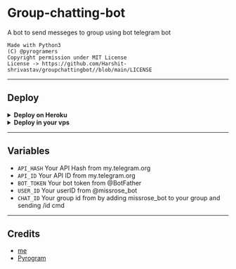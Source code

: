 # Group-chatting-bot

A bot to send messeges to group using bot telegram bot

```
Made with Python3
(C) @pyrogramers
Copyright permission under MIT License
License -> https://github.com/Harshit-shrivastav/groupchattingbot//blob/main/LICENSE
```

---

## Deploy 

<details>
  <summary><b>Deploy on Heroku</b></summary>

<p align="left">
  <a href="https://heroku.com/deploy">
     <img height="30px" src="https://img.shields.io/badge/Deploy%20To%20Heroku-blueviolet?style=for-the-badge&logo=heroku">
  </a>
</p>

</details>

<details>
  <summary><b>Deploy in your vps</b></summary>

```sh
git clone https://github.com/Harshit-shrivastav/groupchattingbot//tree/main
cd groupchattingbot
pip3 install -r requirements.txt
# <Create Variables appropriately>
python3 main.py
```

</details>

---

## Variables

- `API_HASH` Your API Hash from my.telegram.org
- `API_ID` Your API ID from my.telegram.org
- `BOT_TOKEN` Your bot token from @BotFather
- `USER_ID` Your userID from @missrose_bot
- `CHAT_ID` Your group id from by adding missrose_bot to your group and sending /id cmd
---

## Credits

- [me](https://github.com/Harshit-shrivastav)
- [Pyrogram](https://github.com/pyrogram/pyrogram)

